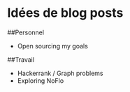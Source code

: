 Idées de blog posts
===

##Personnel
- Open sourcing my goals

##Travail
- Hackerrank / Graph problems
- Exploring NoFlo